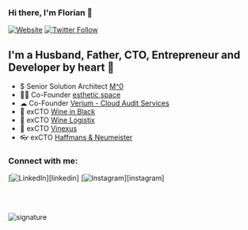 ### Hi there, I'm Florian 👋

[![Website](https://img.shields.io/website?label=florian.preusner.de&style=for-the-badge&url=https%3A%2F%2Fflorian.preusner.de)]([website])
[![Twitter Follow](https://img.shields.io/twitter/follow/floeH?color=1DA1F2&logo=twitter&style=for-the-badge)](https://twitter.com/intent/follow?original_referer=https%3A%2F%2Fgithub.com%2Fflorianpreusner&screen_name=floeH)


## I'm a Husband, Father, CTO, Entrepreneur and Developer by heart 💙

- $ Senior Solution Architect [M^0][m0]
- 👨‍💻 Co-Founder [esthetic space][esthetic-space]
- ☁ Co-Founder [Verium - Cloud Audit Services][verium]
- 🍷 exCTO [Wine in Black][wine-in-black]
- 🍷 exCTO [Wine Logistix][wine-logistix]
- 🍷 exCTO [Vinexus][vinexus]
- 👓 exCTO [Haffmans & Neumeister][haffmans-neumeister]

### Connect with me:

[![LinkedIn](https://img.shields.io/static/v1?logoColor=blue&logo=linkedin&label=%20&message=%20&color=rgba(0,0,0,0)&labelColor=rgba(0,0,0,0)&style=flat-square&logoHeight=150)][linkedin]
[![Instagram](https://img.shields.io/static/v1?logoColor=blue&logo=instagram&label=%20&message=%20&color=rgba(0,0,0,0)&labelColor=rgba(0,0,0,0)&style=flat-square&logoHeight=150)][instagram]

<br />
<br />

![signature](https://user-images.githubusercontent.com/728558/134023318-383db1e9-ef1b-49ef-9bb7-80c2da183374.png)


[website]: https://florian.preusner.de
[m0]: https://m0.org
[verium]: https://verium.io
[esthetic-space]: https://esthetic-space.com
[wine-in-black]: https://www.wine-in-black.de
[wine-logistix]: https://www.wine-logistix.de
[vinexus]: https://www.vinexus.de
[haffmans-neumeister]: https://haffmansneumeister.com
[twitter]: https://twitter.com/floeH
[instagram]: https://instagram.com/floeHly
[linkedin]: https://www.linkedin.com/in/florianpreusner/
[reference]: https://github.com/codeSTACKr/codeSTACKr/blob/master/README.md

